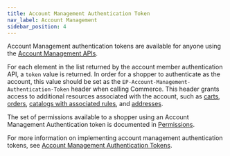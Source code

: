 ```yaml
---
title: Account Management Authentication Token
nav_label: Account Management
sidebar_position: 4
---
```


Account Management authentication tokens are available for anyone using the [Account Management APIs](/docs/commerce-cloud/accounts/using-account-management-api/account-management-api-overview).

For each element in the list returned by the account member authentication API, a `token` value is returned. In order for a shopper to authenticate as the account, this value should be set as the `EP-Account-Management-Authentication-Token` header when calling Commerce. This header grants access to additional resources associated with the account, such as [carts](/docs/commerce-cloud/carts/account-cart-associations/account-cart-associations-overview), [orders](/docs/commerce-cloud/orders/orders-api/get-all-orders#parameters), [catalogs with associated rules](/docs/pxm/catalogs/catalog-rules), and [addresses](/docs/commerce-cloud/addresses/get-all-addresses).

The set of permissions available to a shopper using an Account Management Authentication token is documented in [Permissions](/guides/Getting-Started/authentication/Tokens/permissions#implicit-account-management-authentication-token).

For more information on implementing account management authentication tokens, see [Account Management Authentication Tokens](/docs/commerce-cloud/accounts/account-management-authentication/account-member-authentication-api-overview).
